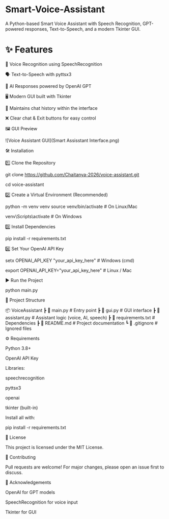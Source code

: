 # Smart-Voice-Assistant
A Python-based Smart Voice Assistant with Speech Recognition, GPT-powered responses, Text-to-Speech, and a modern Tkinter GUI.




# ✨ Features

🎤 Voice Recognition using SpeechRecognition

🗣 Text-to-Speech with pyttsx3

🤖 AI Responses powered by OpenAI GPT

🖥 Modern GUI built with Tkinter

📜 Maintains chat history within the interface

❌ Clear chat & Exit buttons for easy control


🖼️ GUI Preview

![Voice Assistant GUI](Smart Assisstant Interface.png)


🛠️ Installation

1️⃣ Clone the Repository

git clone https://github.com/Chaitanya-2026/voice-assistant.git

cd voice-assistant

2️⃣ Create a Virtual Environment (Recommended)

python -m venv venv
source venv/bin/activate   # On Linux/Mac

venv\Scripts\activate      # On Windows

3️⃣ Install Dependencies

pip install -r requirements.txt

4️⃣ Set Your OpenAI API Key

setx OPENAI_API_KEY "your_api_key_here"   # Windows (cmd)

export OPENAI_API_KEY="your_api_key_here" # Linux / Mac

▶️ Run the Project

python main.py

📂 Project Structure

📦 VoiceAssistant
 ┣ 📜 main.py              # Entry point
 ┣ 📜 gui.py               # GUI interface
 ┣ 📜 assistant.py         # Assistant logic (voice, AI, speech)
 ┣ 📜 requirements.txt     # Dependencies
 ┣ 📜 README.md            # Project documentation
 ┗ 📜 .gitignore           # Ignored files



⚙️ Requirements

Python 3.8+

OpenAI API Key


Libraries:

speechrecognition

pyttsx3

openai

tkinter (built-in)

Install all with:

pip install -r requirements.txt

📜 License

This project is licensed under the MIT License.

🤝 Contributing

Pull requests are welcome! For major changes, please open an issue first to discuss.

🌟 Acknowledgements

OpenAI
 for GPT models

SpeechRecognition
 for voice input

Tkinter
 for GUI
